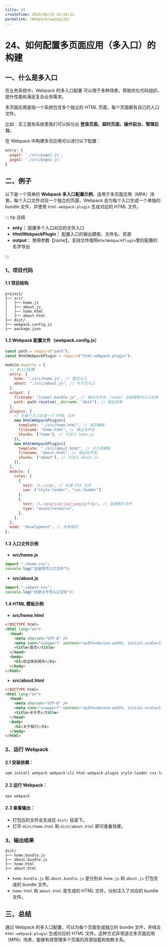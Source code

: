 ```yaml
---
title: 24
createTime: 2025/03/15 14:24:21
permalink: /Webpack/ww2npj1b/
---
```

# 24、如何配置多页面应用（多入口）的构建

## 一、什么是多入口

在业务系统中，Webpack 的多入口配置 可以用于多种场景，帮助优化代码组织、提升性能和满足复杂业务需求。

多页面应用是指一个系统包含多个独立的 HTML 页面，每个页面都有自己的入口文件。

比如：员工服务系统里我们可以拆分出 **登录页面、超时页面、操作前台、管理后台**。

在 Webpack 中构建多页应用可以进行以下配置：

```javascript
entry: {
  page1: './src/page1.js',
  page2: './src/page2.js'
}
```

## 二、例子

以下是一个简单的 **Webpack 多入口配置示例**，适用于多页面应用（MPA）场景。每个入口文件对应一个独立的页面，Webpack 会为每个入口生成一个单独的 bundle 文件，并使用 `html-webpack-plugin` 生成对应的 HTML 文件。

::: tip 总结

- **enty：** 配置多个入口对应的文件入口
- **HtmlWebpackPlugin：** 配置入口的输出模板、文件名、资源
- **output：** 使用参数【name】，支持文件按照`HtmlWebpackPlugin`里的配置的名字导出

:::

### 1、项目代码

#### 1.1 项目结构

```
project/
├── src/
│   ├── home.js
│   ├── about.js
│   ├── home.html
│   ├── about.html
├── dist/
├── webpack.config.js
├── package.json
```

#### 1.2 Webpack 配置文件（webpack.config.js）

```javascript
const path = require("path");
const HtmlWebpackPlugin = require("html-webpack-plugin");

module.exports = {
  // 多入口配置
  entry: {
    home: "./src/home.js", // 首页入口
    about: "./src/about.js", // 关于页入口
  },
  output: {
    filename: "[name].bundle.js", // 输出文件名，[name] 会被替换为入口名称
    path: path.resolve(__dirname, "dist"), // 输出目录
  },
  plugins: [
    // 为每个入口生成一个 HTML 文件
    new HtmlWebpackPlugin({
      template: "./src/home.html", // 首页模板
      filename: "home.html", // 输出文件名
      chunks: ["home"], // 只注入 home.js
    }),
    new HtmlWebpackPlugin({
      template: "./src/about.html", // 关于页模板
      filename: "about.html", // 输出文件名
      chunks: ["about"], // 只注入 about.js
    }),
  ],
  module: {
    rules: [
      {
        test: /\.css$/, // 处理 CSS 文件
        use: ["style-loader", "css-loader"],
      },
      {
        test: /\.(png|svg|jpg|jpeg|gif)$/i, // 处理图片文件
        type: "asset/resource",
      },
    ],
  },
  mode: "development", // 开发模式
};
```

#### 1.3 入口文件示例

- **src/home.js**

```javascript
import "./home.css";
console.log("这是首页入口文件");
```

- **src/about.js**

```javascript
import "./about.css";
console.log("这是关于页入口文件");
```

#### 1.4 HTML 模板示例

- **src/home.html**

```html
<!DOCTYPE html>
<html lang="en">
  <head>
    <meta charset="UTF-8" />
    <meta name="viewport" content="width=device-width, initial-scale=1.0" />
    <title>首页</title>
  </head>
  <body>
    <h1>欢迎来到首页</h1>
  </body>
</html>
```

- **src/about.html**

```html
<!DOCTYPE html>
<html lang="en">
  <head>
    <meta charset="UTF-8" />
    <meta name="viewport" content="width=device-width, initial-scale=1.0" />
    <title>关于页</title>
  </head>
  <body>
    <h1>关于我们</h1>
  </body>
</html>
```

### 2、运行 Webpack

#### 2.1 安装依赖：

```bash
npm install webpack webpack-cli html-webpack-plugin style-loader css-loader --save-dev
```

#### 2.2 运行 Webpack：

```bash
npx webpack
```

#### 2.3 查看输出：

- 打包后的文件会生成在 `dist/` 目录下。
- 打开 `dist/home.html` 和 `dist/about.html` 即可查看效果。

### 3、输出结果

```
dist/
├── home.bundle.js
├── about.bundle.js
├── home.html
├── about.html
```

- `home.bundle.js` 和 `about.bundle.js` 是分别从 `home.js` 和 `about.js` 打包生成的 bundle 文件。
- `home.html` 和 `about.html` 是生成的 HTML 文件，分别注入了对应的 bundle 文件。

## 三、总结

通过 Webpack 的多入口配置，可以为每个页面生成独立的 bundle 文件，并结合 `html-webpack-plugin` 生成对应的 HTML 文件。这种方式非常适合多页面应用（MPA）场景，能够有效管理多个页面的资源加载和依赖关系。
